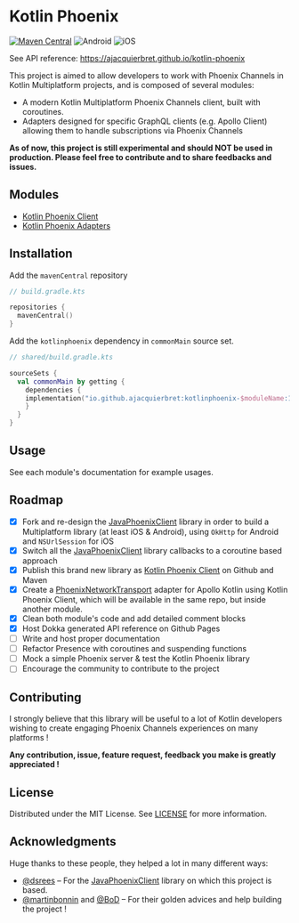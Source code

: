 # Kotlin Phoenix

[![Maven Central](https://img.shields.io/badge/Maven%20Central-1.0.3-%23007ec6)](https://search.maven.org/search?q=g:%22io.github.ajacquierbret%22%20AND%20a:%22kotlinphoenix-client%22)
![Android](https://img.shields.io/badge/platform-android-%23a4c639)
![iOS](https://img.shields.io/badge/platform-ios-%23007AFF)

See API reference: https://ajacquierbret.github.io/kotlin-phoenix

This project is aimed to allow developers to work with Phoenix Channels in Kotlin Multiplatform projects, and is composed of several modules:

- A modern Kotlin Multiplatform Phoenix Channels client, built with coroutines.
- Adapters designed for specific GraphQL clients (e.g. Apollo Client) allowing them to handle subscriptions via Phoenix Channels

**As of now, this project is still experimental and should NOT be used in production.
Please feel free to contribute and to share feedbacks and issues.**

## Modules

- [Kotlin Phoenix Client](https://github.com/ajacquierbret/kotlin-phoenix/tree/main/kotlinphoenix-client)
- [Kotlin Phoenix Adapters](https://github.com/ajacquierbret/kotlin-phoenix/tree/main/kotlinphoenix-adapters)

## Installation

Add the `mavenCentral` repository

```kotlin
// build.gradle.kts

repositories {
  mavenCentral()
}
```

Add the `kotlinphoenix` dependency in `commonMain` source set.

```kotlin
// shared/build.gradle.kts

sourceSets {
  val commonMain by getting {
    dependencies {
	implementation("io.github.ajacquierbret:kotlinphoenix-$moduleName:1.0.3")
    }
  }
}
```

## Usage

See each module's documentation for example usages.

## Roadmap

- [x] Fork and re-design the [JavaPhoenixClient](https://github.com/dsrees/JavaPhoenixClient) library in order to build a Multiplatform library (at least iOS & Android), using `OkHttp` for Android and `NSUrlSession` for iOS
- [x] Switch all the [JavaPhoenixClient](https://github.com/dsrees/JavaPhoenixClient) library callbacks to a coroutine based approach
- [x] Publish this brand new library as [Kotlin Phoenix Client](https://github.com/ajacquierbret/kotlin-phoenix/tree/main/kotlinphoenix-client) on Github and Maven
- [x] Create a [PhoenixNetworkTransport](https://github.com/ajacquierbret/kotlin-phoenix/blob/main/kotlinphoenix-adapters/src/commonMain/kotlin/io/github/ajacquierbret/kotlinphoenix/adapters/apollo/PhoenixNetworkTransport.kt) adapter for Apollo Kotlin using Kotlin Phoenix Client, which will be available in the same repo, but inside another module.
- [x] Clean both module's code and add detailed comment blocks
- [x] Host Dokka generated API reference on Github Pages
- [ ] Write and host proper documentation
- [ ] Refactor Presence with coroutines and suspending functions
- [ ] Mock a simple Phoenix server & test the Kotlin Phoenix library
- [ ] Encourage the community to contribute to the project

## Contributing
I strongly believe that this library will be useful to a lot of Kotlin developers wishing to create engaging Phoenix Channels experiences on many platforms !

**Any contribution, issue, feature request, feedback you make is greatly appreciated !**
## License
Distributed under the MIT License. See [LICENSE](https://github.com/ajacquierbret/kotlin-phoenix/blob/main/LICENSE) for more information.

## Acknowledgments
Huge thanks to these people, they helped a lot in many different ways:

- [@dsrees](https://github.com/dsrees) – For the [JavaPhoenixClient](https://github.com/dsrees/JavaPhoenixClient) library on which this project is based.
- [@martinbonnin](https://github.com/martinbonnin) and [@BoD](https://github.com/BoD) – For their golden advices and help building the project !
